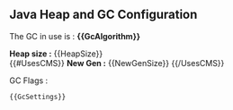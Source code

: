 ## Java Heap and GC Configuration

The GC in use is : **{{GcAlgorithm}}**

**Heap size :** {{HeapSize}}  
{{#UsesCMS}}
**New Gen :** {{NewGenSize}}
{{/UsesCMS}}

GC Flags :
  
```
{{GcSettings}}
```


